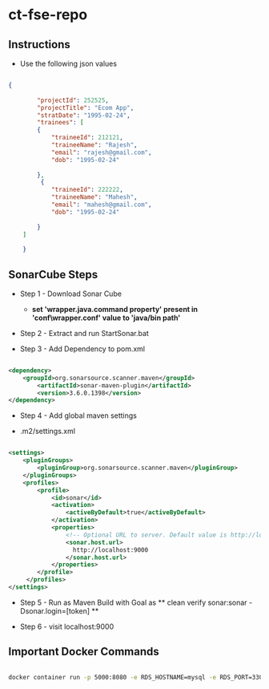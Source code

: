# ct-fse-repo

## Instructions
* Use the following json values

```json

{
      
        "projectId": 252525,
        "projectTitle": "Ecom App",
        "stratDate": "1995-02-24",
        "trainees": [
        {
            "traineeId": 212121,
            "traineeName": "Rajesh",
            "email": "rajesh@gmail.com",
            "dob": "1995-02-24"
           
        },
         {
            "traineeId": 222222,
            "traineeName": "Mahesh",
            "email": "mahesh@gmail.com",
            "dob": "1995-02-24"
           
        }
    ]
       
    }

```

## SonarCube Steps

* Step 1 - Download Sonar Cube 

	* __set 'wrapper.java.command property' present in 'conf\wrapper.conf' value to 'java/bin path'__

* Step 2 - Extract and run StartSonar.bat

* Step 3 - Add Dependency to pom.xml

```xml

<dependency>
	<groupId>org.sonarsource.scanner.maven</groupId>
  		<artifactId>sonar-maven-plugin</artifactId>
    	<version>3.6.0.1398</version>
</dependency>

```


* Step 4 - Add global maven settings

- .m2/settings.xml

```xml

<settings>
    <pluginGroups>
        <pluginGroup>org.sonarsource.scanner.maven</pluginGroup>
    </pluginGroups>
    <profiles>
        <profile>
            <id>sonar</id>
            <activation>
                <activeByDefault>true</activeByDefault>
            </activation>
            <properties>
                <!-- Optional URL to server. Default value is http://localhost:9000 -->
                <sonar.host.url>
                  http://localhost:9000
                </sonar.host.url>
            </properties>
        </profile>
     </profiles>
</settings>

```

* Step 5 - Run as Maven Build with Goal as ** clean verify sonar:sonar -Dsonar.login=[token] **

* Step 6 - visit localhost:9000

## Important Docker Commands

```bash

docker container run -p 5000:8080 -e RDS_HOSTNAME=mysql -e RDS_PORT=3306 -e RDS_USERNAME=docker -e RDS_PASSWORD=password -e RDS_DB_NAME=mydb --network=cts-mysql-network --name truyum truyum:0.0.1-SNAPSHOT

```
